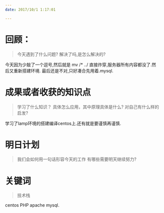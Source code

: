 ```yaml
---
date: 2017/10/1 1:17:01

---
```


# 回顾：
> 今天遇到了什么问题?
> 解决了吗,是怎么解决的?

今天因为少敲了一个逗号,然后就是 mv /* ../
直接炸穿,服务器所有内容都没了.然后又重新搭建环境.
最后还是不对,只好凑合先用着.mysql.

# 成果或者收获的知识点
> 学习了什么知识？
> 具体怎么应用，其中原理具体是什么?
> 对自己有什么样的启发?

学习了lamp环境的搭建编译centos上.还有就是要谨慎再谨慎.


# 明日计划
> 我们会如何用一句话形容今天的工作
> 有哪些需要明天继续努力?


# 关键词
> 技术栈

centos PHP apache mysql.
